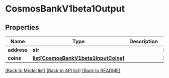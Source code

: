 # CosmosBankV1beta1Output

## Properties
Name | Type | Description | Notes
------------ | ------------- | ------------- | -------------
**address** | **str** |  | [optional] 
**coins** | [**list[CosmosBankV1beta1InputCoins]**](CosmosBankV1beta1InputCoins.md) |  | [optional] 

[[Back to Model list]](../README.md#documentation-for-models) [[Back to API list]](../README.md#documentation-for-api-endpoints) [[Back to README]](../README.md)

